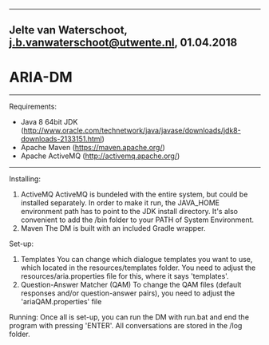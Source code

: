 -------------------------------------------------
Jelte van Waterschoot, <j.b.vanwaterschoot@utwente.nl>, 01.04.2018
-------------------------------------------------

# ARIA-DM

------------------------------------

Requirements:
 - Java 8 64bit JDK (http://www.oracle.com/technetwork/java/javase/downloads/jdk8-downloads-2133151.html)
 - Apache Maven (https://maven.apache.org/)
 - Apache ActiveMQ (http://activemq.apache.org/)

------------------------------------

Installing:

1. ActiveMQ
	ActiveMQ is bundeled with the entire system, but could be installed separately. In order to make it run, the JAVA_HOME environment path has to point to the JDK install directory. It's also convenient to add the /bin folder to your PATH of System Environment.
2. Maven
	The DM is built with an included Gradle wrapper.

Set-up:

1. Templates
	You can change which dialogue templates you want to use, which located in the resources/templates folder. You need to adjust the resources/aria.properties file for this, where it says 'templates'.
2. Question-Answer Matcher (QAM)
	To change the QAM files (default responses and/or question-answer pairs), you need to adjust the 'ariaQAM.properties' file

Running:
Once all is set-up, you can run the DM with run.bat and end the program with pressing 'ENTER'. All conversations are stored in the /log folder.
